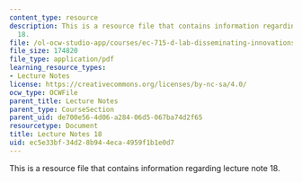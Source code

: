 ```yaml
---
content_type: resource
description: This is a resource file that contains information regarding lecture note
  18.
file: /ol-ocw-studio-app/courses/ec-715-d-lab-disseminating-innovations-for-the-common-good-spring-2007/ec5e33bf34d28b944eca4959f1b1e0d7_MITEC_715S07_notes18.pdf
file_size: 174820
file_type: application/pdf
learning_resource_types:
- Lecture Notes
license: https://creativecommons.org/licenses/by-nc-sa/4.0/
ocw_type: OCWFile
parent_title: Lecture Notes
parent_type: CourseSection
parent_uid: de700e56-4d06-a284-06d5-067ba74d2f65
resourcetype: Document
title: Lecture Notes 18
uid: ec5e33bf-34d2-8b94-4eca-4959f1b1e0d7
---
```

This is a resource file that contains information regarding lecture note 18.